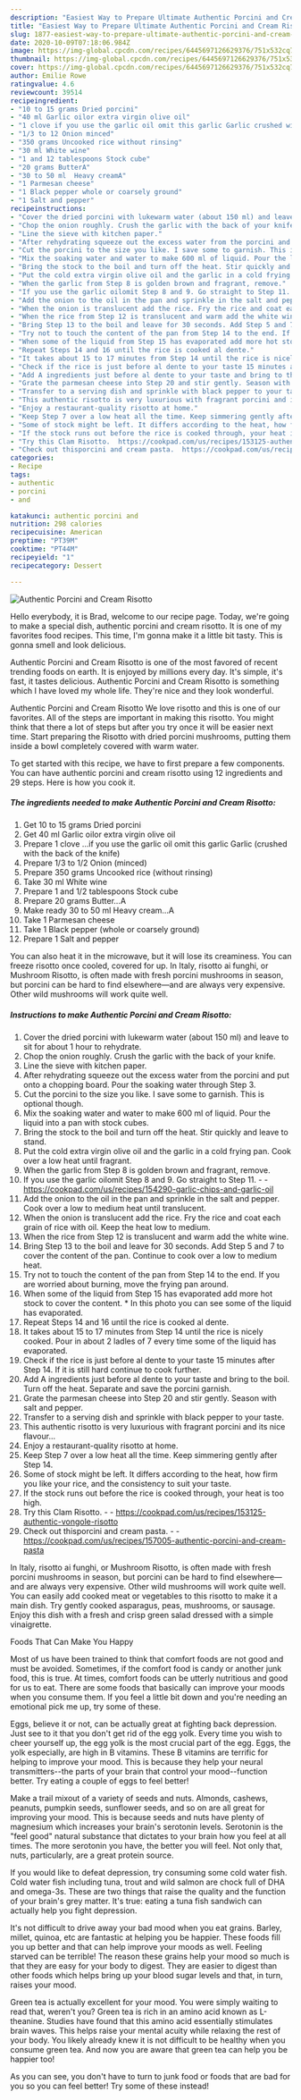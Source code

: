 ```yaml
---
description: "Easiest Way to Prepare Ultimate Authentic Porcini and Cream Risotto"
title: "Easiest Way to Prepare Ultimate Authentic Porcini and Cream Risotto"
slug: 1877-easiest-way-to-prepare-ultimate-authentic-porcini-and-cream-risotto
date: 2020-10-09T07:18:06.984Z
image: https://img-global.cpcdn.com/recipes/6445697126629376/751x532cq70/authentic-porcini-and-cream-risotto-recipe-main-photo.jpg
thumbnail: https://img-global.cpcdn.com/recipes/6445697126629376/751x532cq70/authentic-porcini-and-cream-risotto-recipe-main-photo.jpg
cover: https://img-global.cpcdn.com/recipes/6445697126629376/751x532cq70/authentic-porcini-and-cream-risotto-recipe-main-photo.jpg
author: Emilie Rowe
ratingvalue: 4.6
reviewcount: 39514
recipeingredient:
- "10 to 15 grams Dried porcini"
- "40 ml Garlic oilor extra virgin olive oil"
- "1 clove if you use the garlic oil omit this garlic Garlic crushed with the back of the knife"
- "1/3 to 12 Onion minced"
- "350 grams Uncooked rice without rinsing"
- "30 ml White wine"
- "1 and 12 tablespoons Stock cube"
- "20 grams ButterA"
- "30 to 50 ml  Heavy creamA"
- "1 Parmesan cheese"
- "1 Black pepper whole or coarsely ground"
- "1 Salt and pepper"
recipeinstructions:
- "Cover the dried porcini with lukewarm water (about 150 ml) and leave to sit for about 1 hour to rehydrate."
- "Chop the onion roughly. Crush the garlic with the back of your knife."
- "Line the sieve with kitchen paper."
- "After rehydrating squeeze out the excess water from the porcini and put onto a chopping board. Pour the soaking water through Step 3."
- "Cut the porcini to the size you like. I save some to garnish. This is optional though."
- "Mix the soaking water and water to make 600 ml of liquid. Pour the liquid into a pan with stock cubes."
- "Bring the stock to the boil and turn off the heat. Stir quickly and leave to stand."
- "Put the cold extra virgin olive oil and the garlic in a cold frying pan. Cook over a low heat until fragrant."
- "When the garlic from Step 8 is golden brown and fragrant, remove."
- "If you use the garlic oilomit Step 8 and 9. Go straight to Step 11.  https://cookpad.com/us/recipes/154290-garlic-chips-and-garlic-oil"
- "Add the onion to the oil in the pan and sprinkle in the salt and pepper. Cook over a low to medium heat until translucent."
- "When the onion is translucent add the rice. Fry the rice and coat each grain of rice with oil. Keep the heat low to medium."
- "When the rice from Step 12 is translucent and warm add the white wine."
- "Bring Step 13 to the boil and leave for 30 seconds. Add Step 5 and 7 to cover the content of the pan. Continue to cook over a low to medium heat."
- "Try not to touch the content of the pan from Step 14 to the end. If you are worried about burning, move the frying pan around."
- "When some of the liquid from Step 15 has evaporated add more hot stock to cover the content. * In this photo you can see some of the liquid has evaporated."
- "Repeat Steps 14 and 16 until the rice is cooked al dente."
- "It takes about 15 to 17 minutes from Step 14 until the rice is nicely cooked. Pour in about 2 ladles of 7 every time some of the liquid has evaporated."
- "Check if the rice is just before al dente to your taste 15 minutes after Step 14. If it is still hard continue to cook further."
- "Add A ingredients just before al dente to your taste and bring to the boil. Turn off the heat. Separate and save the porcini garnish."
- "Grate the parmesan cheese into Step 20 and stir gently. Season with salt and pepper."
- "Transfer to a serving dish and sprinkle with black pepper to your taste."
- "This authentic risotto is very luxurious with fragrant porcini and its nice flavour..."
- "Enjoy a restaurant-quality risotto at home."
- "Keep Step 7 over a low heat all the time. Keep simmering gently after Step 14."
- "Some of stock might be left. It differs according to the heat, how firm you like your rice, and the consistency to suit your taste."
- "If the stock runs out before the rice is cooked through, your heat is too high."
- "Try this Clam Risotto.  https://cookpad.com/us/recipes/153125-authentic-vongole-risotto"
- "Check out thisporcini and cream pasta.  https://cookpad.com/us/recipes/157005-authentic-porcini-and-cream-pasta"
categories:
- Recipe
tags:
- authentic
- porcini
- and

katakunci: authentic porcini and 
nutrition: 298 calories
recipecuisine: American
preptime: "PT39M"
cooktime: "PT44M"
recipeyield: "1"
recipecategory: Dessert

---
```



![Authentic Porcini and Cream Risotto](https://img-global.cpcdn.com/recipes/6445697126629376/751x532cq70/authentic-porcini-and-cream-risotto-recipe-main-photo.jpg)

Hello everybody, it is Brad, welcome to our recipe page. Today, we're going to make a special dish, authentic porcini and cream risotto. It is one of my favorites food recipes. This time, I'm gonna make it a little bit tasty. This is gonna smell and look delicious.

Authentic Porcini and Cream Risotto is one of the most favored of recent trending foods on earth. It is enjoyed by millions every day. It's simple, it's fast, it tastes delicious. Authentic Porcini and Cream Risotto is something which I have loved my whole life. They're nice and they look wonderful.

Authentic Porcini and Cream Risotto We love risotto and this is one of our favorites. All of the steps are important in making this risotto. You might think that there a lot of steps but after you try once it will be easier next time. Start preparing the Risotto with dried porcini mushrooms, putting them inside a bowl completely covered with warm water.


To get started with this recipe, we have to first prepare a few components. You can have authentic porcini and cream risotto using 12 ingredients and 29 steps. Here is how you cook it.

<!--inarticleads1-->

##### The ingredients needed to make Authentic Porcini and Cream Risotto:

1. Get 10 to 15 grams Dried porcini
1. Get 40 ml Garlic oilor extra virgin olive oil
1. Prepare 1 clove ...if you use the garlic oil omit this garlic Garlic (crushed with the back of the knife)
1. Prepare 1/3 to 1/2 Onion (minced)
1. Prepare 350 grams Uncooked rice (without rinsing)
1. Take 30 ml White wine
1. Prepare 1 and 1/2 tablespoons Stock cube
1. Prepare 20 grams Butter...A
1. Make ready 30 to 50 ml  Heavy cream...A
1. Take 1 Parmesan cheese
1. Take 1 Black pepper (whole or coarsely ground)
1. Prepare 1 Salt and pepper


You can also heat it in the microwave, but it will lose its creaminess. You can freeze risotto once cooled, covered for up. In Italy, risotto ai funghi, or Mushroom Risotto, is often made with fresh porcini mushrooms in season, but porcini can be hard to find elsewhere—and are always very expensive. Other wild mushrooms will work quite well. 

<!--inarticleads2-->

##### Instructions to make Authentic Porcini and Cream Risotto:

1. Cover the dried porcini with lukewarm water (about 150 ml) and leave to sit for about 1 hour to rehydrate.
1. Chop the onion roughly. Crush the garlic with the back of your knife.
1. Line the sieve with kitchen paper.
1. After rehydrating squeeze out the excess water from the porcini and put onto a chopping board. Pour the soaking water through Step 3.
1. Cut the porcini to the size you like. I save some to garnish. This is optional though.
1. Mix the soaking water and water to make 600 ml of liquid. Pour the liquid into a pan with stock cubes.
1. Bring the stock to the boil and turn off the heat. Stir quickly and leave to stand.
1. Put the cold extra virgin olive oil and the garlic in a cold frying pan. Cook over a low heat until fragrant.
1. When the garlic from Step 8 is golden brown and fragrant, remove.
1. If you use the garlic oilomit Step 8 and 9. Go straight to Step 11. -  - https://cookpad.com/us/recipes/154290-garlic-chips-and-garlic-oil
1. Add the onion to the oil in the pan and sprinkle in the salt and pepper. Cook over a low to medium heat until translucent.
1. When the onion is translucent add the rice. Fry the rice and coat each grain of rice with oil. Keep the heat low to medium.
1. When the rice from Step 12 is translucent and warm add the white wine.
1. Bring Step 13 to the boil and leave for 30 seconds. Add Step 5 and 7 to cover the content of the pan. Continue to cook over a low to medium heat.
1. Try not to touch the content of the pan from Step 14 to the end. If you are worried about burning, move the frying pan around.
1. When some of the liquid from Step 15 has evaporated add more hot stock to cover the content. * In this photo you can see some of the liquid has evaporated.
1. Repeat Steps 14 and 16 until the rice is cooked al dente.
1. It takes about 15 to 17 minutes from Step 14 until the rice is nicely cooked. Pour in about 2 ladles of 7 every time some of the liquid has evaporated.
1. Check if the rice is just before al dente to your taste 15 minutes after Step 14. If it is still hard continue to cook further.
1. Add A ingredients just before al dente to your taste and bring to the boil. Turn off the heat. Separate and save the porcini garnish.
1. Grate the parmesan cheese into Step 20 and stir gently. Season with salt and pepper.
1. Transfer to a serving dish and sprinkle with black pepper to your taste.
1. This authentic risotto is very luxurious with fragrant porcini and its nice flavour...
1. Enjoy a restaurant-quality risotto at home.
1. Keep Step 7 over a low heat all the time. Keep simmering gently after Step 14.
1. Some of stock might be left. It differs according to the heat, how firm you like your rice, and the consistency to suit your taste.
1. If the stock runs out before the rice is cooked through, your heat is too high.
1. Try this Clam Risotto. -  - https://cookpad.com/us/recipes/153125-authentic-vongole-risotto
1. Check out thisporcini and cream pasta. -  - https://cookpad.com/us/recipes/157005-authentic-porcini-and-cream-pasta


In Italy, risotto ai funghi, or Mushroom Risotto, is often made with fresh porcini mushrooms in season, but porcini can be hard to find elsewhere—and are always very expensive. Other wild mushrooms will work quite well. You can easily add cooked meat or vegetables to this risotto to make it a main dish. Try gently cooked asparagus, peas, mushrooms, or sausage. Enjoy this dish with a fresh and crisp green salad dressed with a simple vinaigrette. 

Foods That Can Make You Happy


Most of us have been trained to think that comfort foods are not good and must be avoided. Sometimes, if the comfort food is candy or another junk food, this is true. At times, comfort foods can be utterly nutritious and good for us to eat. There are some foods that basically can improve your moods when you consume them. If you feel a little bit down and you're needing an emotional pick me up, try some of these.

Eggs, believe it or not, can be actually great at fighting back depression. Just see to it that you don't get rid of the egg yolk. Every time you wish to cheer yourself up, the egg yolk is the most crucial part of the egg. Eggs, the yolk especially, are high in B vitamins. These B vitamins are terrific for helping to improve your mood. This is because they help your neural transmitters--the parts of your brain that control your mood--function better. Try eating a couple of eggs to feel better!

Make a trail mixout of a variety of seeds and nuts. Almonds, cashews, peanuts, pumpkin seeds, sunflower seeds, and so on are all great for improving your mood. This is because seeds and nuts have plenty of magnesium which increases your brain's serotonin levels. Serotonin is the "feel good" natural substance that dictates to your brain how you feel at all times. The more serotonin you have, the better you will feel. Not only that, nuts, particularly, are a great protein source.

If you would like to defeat depression, try consuming some cold water fish. Cold water fish including tuna, trout and wild salmon are chock full of DHA and omega-3s. These are two things that raise the quality and the function of your brain's grey matter. It's true: eating a tuna fish sandwich can actually help you fight depression. 

It's not difficult to drive away your bad mood when you eat grains. Barley, millet, quinoa, etc are fantastic at helping you be happier. These foods fill you up better and that can help improve your moods as well. Feeling starved can be terrible! The reason these grains help your mood so much is that they are easy for your body to digest. They are easier to digest than other foods which helps bring up your blood sugar levels and that, in turn, raises your mood.

Green tea is actually excellent for your mood. You were simply waiting to read that, weren't you? Green tea is rich in an amino acid known as L-theanine. Studies have found that this amino acid essentially stimulates brain waves. This helps raise your mental acuity while relaxing the rest of your body. You likely already knew it is not difficult to be healthy when you consume green tea. And now you are aware that green tea can help you be happier too!

As you can see, you don't have to turn to junk food or foods that are bad for you so you can feel better! Try some of these instead!

